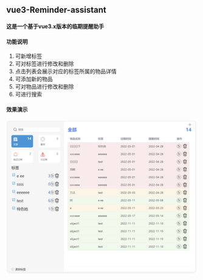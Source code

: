 ## vue3-Reminder-assistant

#### 这是一个基于vue3.x版本的临期提醒助手
#### 功能说明
1. 可新增标签
2. 可对标签进行修改和删除
3. 点击列表会展示对应的标签所属的物品详情
4. 可添加新的物品
2. 可对物品进行修改和删除
7. 可进行搜索
#### 效果演示
![avatar](/src/assets/show.png)

